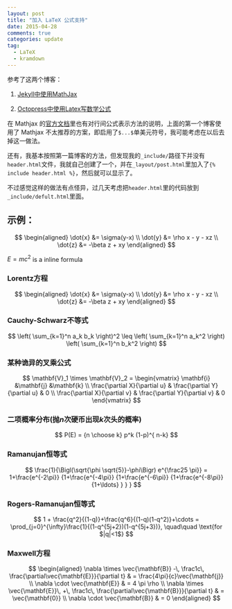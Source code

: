 ```yaml
---
layout: post
title: "加入 LaTeX 公式支持"
date: 2015-04-28
comments: true
categories: update
tag: 
  - LaTeX 
  - kramdown
---
```

参考了这两个博客：

1. [Jekyll中使用MathJax][1]

2. [Octopress中使用Latex写数学公式][2]

在 Mathjax 的[官方文档][3]里也有对行间公式表示方法的说明，上面的第一个博客使用了 Mathjax 不太推荐的方案，即启用了`$...$`单美元符号，我可能考虑在以后去掉这一做法。

还有，我基本按照第一篇博客的方法，但发现我的`_include/`路径下并没有`header.html`文件，我就自己创建了一个，并在`_layout/post.html`里加入了`{% include header.html %}`，然后就可以显示了。

不过感觉这样的做法有点怪异，过几天考虑把`header.html`里的代码放到`_include/defult.html`里面。

## 示例：

$$ 
\begin{aligned} \dot{x} &= \sigma(y-x) \\ 
\dot{y} &= \rho x - y - xz \\ 
\dot{z} &= -\beta z + xy \end{aligned} 
$$

$E=mc^2$ is a inline formula

### Lorentz方程 

$$ 
\begin{aligned} \dot{x} &= \sigma(y-x) \\ 
\dot{y} &= \rho x - y - xz \\ 
\dot{z} &= -\beta z + xy \end{aligned} 
$$

### Cauchy-Schwarz不等式 

$$ 
\left( \sum_{k=1}^n a_k b_k \right)^2 \leq \left( \sum_{k=1}^n a_k^2 \right) \left( \sum_{k=1}^n b_k^2 \right)
$$

### 某种诡异的叉乘公式

$$
\mathbf{V}_1 \times \mathbf{V}_2 =  \begin{vmatrix} \mathbf{i} &\mathbf{j} &\mathbf{k} \\ 
\frac{\partial X}{\partial u} &  \frac{\partial Y}{\partial u} & 0 \\ 
\frac{\partial X}{\partial v} &  \frac{\partial Y}{\partial v} & 0 \end{vmatrix} 
$$

### 二项概率分布(抛$n$次硬币出现$k$次头的概率)

$$ 
P(E)   = {n \choose k} p^k (1-p)^{ n-k} 
$$

### Ramanujan恒等式

$$ 
\frac{1}{\Bigl(\sqrt{\phi \sqrt{5}}-\phi\Bigr) e^{\frac25 \pi}} 
= 1+\frac{e^{-2\pi}} {1+\frac{e^{-4\pi}} {1+\frac{e^{-6\pi}} 
    {1+\frac{e^{-8\pi}} {1+\ldots} } } } 
$$

### Rogers-Ramanujan恒等式

$$ 
1 +  \frac{q^2}{(1-q)}+\frac{q^6}{(1-q)(1-q^2)}+\cdots =
\prod_{j=0}^{\infty}\frac{1}{(1-q^{5j+2})(1-q^{5j+3})},
    \quad\quad \text{for $|q|<1$} 
$$

### Maxwell方程

$$
\begin{aligned} \nabla \times \vec{\mathbf{B}} -\, \frac1c\, \frac{\partial\vec{\mathbf{E}}}{\partial t} & = \frac{4\pi}{c}\vec{\mathbf{j}} \\   
\nabla \cdot \vec{\mathbf{E}} & = 4 \pi \rho \\ 
\nabla \times \vec{\mathbf{E}}\, +\, \frac1c\, \frac{\partial\vec{\mathbf{B}}}{\partial t} & = \vec{\mathbf{0}} \\ 
\nabla \cdot \vec{\mathbf{B}} & = 0 \end{aligned} 
$$


[1]: http://www.pkuwwt.tk/linux/2013-12-03-jekyll-using-mathjax/ "Jekyll中使用MathJax"
[2]: http://dreamrunner.org/blog/2014/03/09/octopresszhong-shi-yong-latexxie-shu-xue-gong-shi/ "Octopress中使用Latex写数学公式"
[3]: http://docs.mathjax.org/en/latest/start.html
